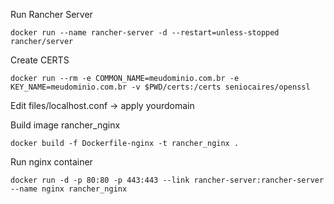 Run Rancher Server
```shell
docker run --name rancher-server -d --restart=unless-stopped rancher/server
```

Create CERTS
```shell
docker run --rm -e COMMON_NAME=meudominio.com.br -e KEY_NAME=meudominio.com.br -v $PWD/certs:/certs seniocaires/openssl
```

Edit files/localhost.conf -> apply yourdomain

Build image rancher_nginx
```shell
docker build -f Dockerfile-nginx -t rancher_nginx .
```

Run nginx container
```shell
docker run -d -p 80:80 -p 443:443 --link rancher-server:rancher-server --name nginx rancher_nginx
```
